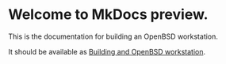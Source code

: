 
# Welcome to MkDocs preview.

This is the documentation for building an OpenBSD workstation.

It should be available as
[Building and OpenBSD workstation](http://127.0.0.1:8000/).

